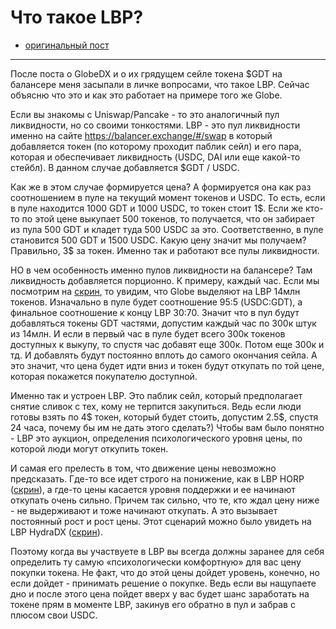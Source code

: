 # Что такое LBP?
- [оригинальный пост](https://t.me/idoresearch/57)
---
После поста о GlobeDX и о их грядущем сейле токена $GDT на балансере меня засыпали в личке вопросами, что такое LBP. Сейчас объясню что это и как это работает на примере того же Globe.

Если вы знакомы с Uniswap/Pancake - то это аналогичный пул ликвидности, но со своими тонкостями. LBP - это пул ликвидности именно на сайте https://balancer.exchange/#/swap в который добавляется токен (по которому проходит паблик сейл) и его пара, которая и обеспечивает ликвидность (USDC, DAI или еще какой-то стейбл). В данном случае добавляется $GDT / USDC.

Как же в этом случае формируется цена? 
А формируется она как раз соотношением в пуле на текущий момент токенов и USDC. То есть, если в пуле находится 1000 GDT и 1000 USDC, то токен стоит 1\$. Если же кто-то по этой цене выкупает 500 токенов, то получается, что он забирает из пула 500 GDT и кладет туда 500 USDC за это. Соответственно, в пуле становится 500 GDT и 1500 USDC. Какую цену значит мы получаем? Правильно, 3$ за токен. Именно так и работают все пулы ликвидности.

НО в чем особенность именно пулов ликвидности на балансере?
Там ликвидность добавляется порционно. К примеру, каждый час. Если мы посмотрим на [скрин](https://prnt.sc/12rqtn1), то увидим, что Globe выделяют на LBP 14млн токенов. Изначально в пуле будет соотношение 95:5 (USDC:GDT), а финальное соотношение к концу LBP 30:70. Значит что в пул будут добавляться токены GDT частями, допустим каждый час по 300к штук из 14млн. И если в первый час в пуле будет всего 300к токенов доступных к выкупу, то спустя час добавят еще 300к. Потом еще 300к и тд. И добавлять будут постоянно вплоть до самого окончания сейла. А это значит, что цена будет идти вниз и токен будут откупать по той цене, которая покажется покупателю доступной. 

Именно так и устроен LBP. Это паблик сейл, который предполагает снятие сливок с тех, кому не терпится закупиться. Ведь если люди готовы взять по 4$ токен, который будет стоить, допустим 2.5$, спустя 24 часа, почему бы им не дать этого сделать?) Чтобы вам было понятно - LBP это аукцион, определения психологического уровня цены, по которой люди могут откупить токен.

И самая его прелесть в том, что движение цены невозможно предсказать. Где-то все идет строго на понижение, как в LBP HORP ([скрин](https://prnt.sc/12rr97o)), а где-то цены касается уровня поддержки и ее начинают откупать очень сильно. Причем так сильно, что те, кто ждал цену ниже - не выдерживают и тоже начинают откупать. А это вызывает постоянный рост и рост цены. Этот сценарий можно было увидеть на LBP HydraDX ([скрин](https://prnt.sc/12rrbnz)).

Поэтому когда вы участвуете в LBP вы всегда должны заранее для себя определить ту самую «психологически комфортную» для вас цену покупки токена. Не факт, что до этой цены дойдет уровень, конечно, но если дойдет - принимать решение о покупке. Ведь если вы нащупаете дно и после этого цена пойдет вверх у вас будет шанс заработать на токене прям в моменте LBP, закинув его обратно в пул и забрав с плюсом свои USDC.